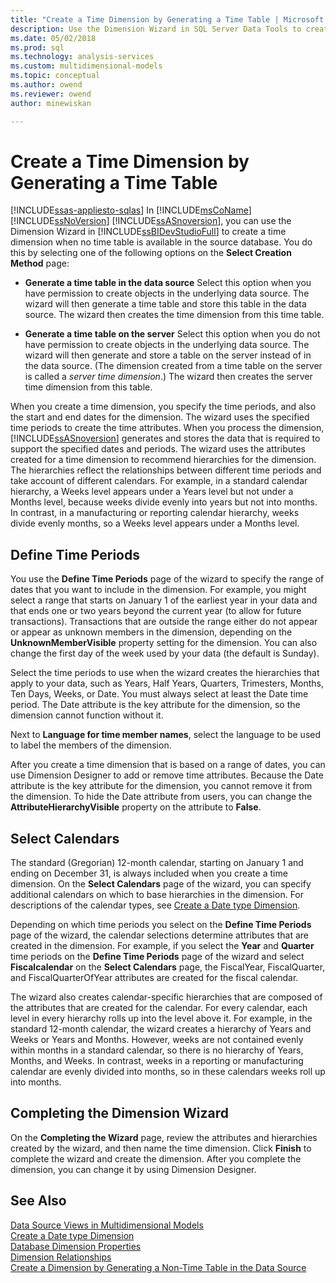 ```yaml
---
title: "Create a Time Dimension by Generating a Time Table | Microsoft Docs"
description: Use the Dimension Wizard in SQL Server Data Tools to create a time dimension when no time table is available in the source database.
ms.date: 05/02/2018
ms.prod: sql
ms.technology: analysis-services
ms.custom: multidimensional-models
ms.topic: conceptual
ms.author: owend
ms.reviewer: owend
author: minewiskan

---
```

# Create a Time Dimension by Generating a Time Table
[!INCLUDE[ssas-appliesto-sqlas](../includes/ssas-appliesto-sqlas.md)]
  In [!INCLUDE[msCoName](../includes/msconame-md.md)] [!INCLUDE[ssNoVersion](../includes/ssnoversion-md.md)] [!INCLUDE[ssASnoversion](../includes/ssasnoversion-md.md)], you can use the Dimension Wizard in [!INCLUDE[ssBIDevStudioFull](../includes/ssbidevstudiofull-md.md)] to create a time dimension when no time table is available in the source database. You do this by selecting one of the following options on the **Select Creation Method** page:  
  
-   **Generate a time table in the data source** Select this option when you have permission to create objects in the underlying data source. The wizard will then generate a time table and store this table in the data source. The wizard then creates the time dimension from this time table.  
  
-   **Generate a time table on the server** Select this option when you do not have permission to create objects in the underlying data source. The wizard will then generate and store a table on the server instead of in the data source. (The dimension created from a time table on the server is called a *server time dimension*.) The wizard then creates the server time dimension from this table.  
  
 When you create a time dimension, you specify the time periods, and also the start and end dates for the dimension. The wizard uses the specified time periods to create the time attributes. When you process the dimension, [!INCLUDE[ssASnoversion](../includes/ssasnoversion-md.md)] generates and stores the data that is required to support the specified dates and periods. The wizard uses the attributes created for a time dimension to recommend hierarchies for the dimension. The hierarchies reflect the relationships between different time periods and take account of different calendars. For example, in a standard calendar hierarchy, a Weeks level appears under a Years level but not under a Months level, because weeks divide evenly into years but not into months. In contrast, in a manufacturing or reporting calendar hierarchy, weeks divide evenly months, so a Weeks level appears under a Months level.  
  
## Define Time Periods  
 You use the **Define Time Periods** page of the wizard to specify the range of dates that you want to include in the dimension. For example, you might select a range that starts on January 1 of the earliest year in your data and that ends one or two years beyond the current year (to allow for future transactions). Transactions that are outside the range either do not appear or appear as unknown members in the dimension, depending on the **UnknownMemberVisible** property setting for the dimension. You can also change the first day of the week used by your data (the default is Sunday).  
  
 Select the time periods to use when the wizard creates the hierarchies that apply to your data, such as Years, Half Years, Quarters, Trimesters, Months, Ten Days, Weeks, or Date. You must always select at least the Date time period. The Date attribute is the key attribute for the dimension, so the dimension cannot function without it.  
  
 Next to **Language for time member names**, select the language to be used to label the members of the dimension.  
  
 After you create a time dimension that is based on a range of dates, you can use Dimension Designer to add or remove time attributes. Because the Date attribute is the key attribute for the dimension, you cannot remove it from the dimension. To hide the Date attribute from users, you can change the **AttributeHierarchyVisible** property on the attribute to **False**.  
  
## Select Calendars  
 The standard (Gregorian) 12-month calendar, starting on January 1 and ending on December 31, is always included when you create a time dimension. On the **Select Calendars** page of the wizard, you can specify additional calendars on which to base hierarchies in the dimension. For descriptions of the calendar types, see [Create a Date type Dimension](../../analysis-services/multidimensional-models/database-dimensions-create-a-date-type-dimension.md).  
  
 Depending on which time periods you select on the **Define Time Periods** page of the wizard, the calendar selections determine attributes that are created in the dimension. For example, if you select the **Year** and **Quarter** time periods on the **Define Time Periods** page of the wizard and select **Fiscalcalendar** on the **Select Calendars** page, the FiscalYear, FiscalQuarter, and FiscalQuarterOfYear attributes are created for the fiscal calendar.  
  
 The wizard also creates calendar-specific hierarchies that are composed of the attributes that are created for the calendar. For every calendar, each level in every hierarchy rolls up into the level above it. For example, in the standard 12-month calendar, the wizard creates a hierarchy of Years and Weeks or Years and Months. However, weeks are not contained evenly within months in a standard calendar, so there is no hierarchy of Years, Months, and Weeks. In contrast, weeks in a reporting or manufacturing calendar are evenly divided into months, so in these calendars weeks roll up into months.  
  
## Completing the Dimension Wizard  
 On the **Completing the Wizard** page, review the attributes and hierarchies created by the wizard, and then name the time dimension. Click **Finish** to complete the wizard and create the dimension. After you complete the dimension, you can change it by using Dimension Designer.  
  
## See Also  
 [Data Source Views in Multidimensional Models](../../analysis-services/multidimensional-models/data-source-views-in-multidimensional-models.md)   
 [Create a Date type Dimension](../../analysis-services/multidimensional-models/database-dimensions-create-a-date-type-dimension.md)   
 [Database Dimension Properties](../../analysis-services/multidimensional-models-olap-logical-dimension-objects/database-dimension-properties.md)   
 [Dimension Relationships](../../analysis-services/multidimensional-models-olap-logical-cube-objects/dimension-relationships.md)   
 [Create a Dimension by Generating a Non-Time Table in the Data Source](../../analysis-services/multidimensional-models/create-a-dimension-by-generating-a-non-time-table-in-the-data-source.md)  
  
  
